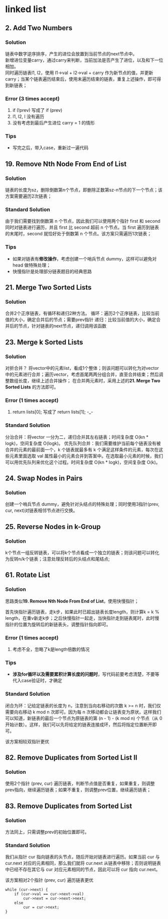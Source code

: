 # linked list
## 2. Add Two Numbers
### Solution
链表中数字逆序排序，产生的进位会放置到当前节点的next节点中。<br>
新增进位变量carry，通过carry来判断，当前加法是否产生了进位，以及和下一位相加。<br>
同时遍历链表l1, l2，使用 l1->val + l2->val + carry 作为新节点的值，并更新carry；当某个链表遍历结束后，使用未遍历结束的链表，重复上述操作，即可得到新链表；<br>

### Error (3 times accept)
1. if (!prev) 写成了 if (prev)
2. l1, l2, l 没有遍历
3. 没有考虑到最后产生进位 carry = 1 的情形

### Tips
* 写完之后，带入case，重新过一遍代码

## 19. Remove Nth Node From End of List
### Solution
链表的长度为sz，删除倒数第n个节点，即删除正数第sz-n节点的下一个节点；该方案需要遍历2次链表；

### Standard Solution
由于我们需要找到倒数第 n 个节点，因此我们可以使用两个指针 first 和 second 同时对链表进行遍历，并且 first 比 second 超前 n 个节点。当 first 遍历到链表的末尾时，second 就恰好处于倒数第 n 个节点。该方案只需遍历1次链表；

### Tips
* 如果对链表有**修改操作**，考虑创建一个哨兵节点 dummy，这样可以避免对 head 做特殊处理；
* 快慢指针是处理部分链表题目的经典思路

## 21. Merge Two Sorted Lists
### Solution
合并2个正序链表，有循环和递归2种方法。
循环：遍历2个正序链表，比较当前值的大小，确定合并后的节点；需要prev指针
递归：比较当前值的大小，确定合并后的节点，针对链表的next节点，递归调用该函数

## 23. Merge k Sorted Lists
### Solution
对折合并？
将vector中的元素list，看成1个整体；则该问题可以转化为对vector中的元素进行合并；遍历vector，考虑首尾两两分组合并，直至合并结束；然后调整数组长度，继续上述合并操作；
在合并两元素时，采用上述的**21. Merge Two Sorted Lists** 的方法即可。

### Error (1 times accept)
1. return lists[0]; 写成了 return lists[1]; -_-

### Standard Solution
分治合并：将vector 一分为二，递归合并其左右链表；时间复杂度 O(kn * logk)，空间复杂度 O(logk)。
优先队列合并：我们需要维护当前每个链表没有被合并的元素的最前面一个，k 个链表就最多有 k 个满足这样条件的元素，每次在这些元素里面选取 val 属性最小的元素合并到答案中。在选取最小元素的时候，我们可以用优先队列来优化这个过程。时间复杂度 O(kn * logk)，空间复杂度 O(k)。

## 24. Swap Nodes in Pairs
### Solution
创建一个哨兵节点 dummy，避免针对头结点的特殊处理；同时使用3指针(prev, cur, next)对链表相邻节点进行交换。

## 25. Reverse Nodes in k-Group
### Solution
k个节点一组反转链表，可以将k个节点看成一个独立的链表；则该问题可以转化为反转n/k个链表；注意处理反转后的头结点和尾结点;

## 61. Rotate List
### Solution
思路类似**19. Remove Nth Node From End of List**，使用快慢指针；

首先快指针遍历链表，走k步，如果此时已超出链表长度length，则计算k = k % length，在重v新走k步；之后快慢指针一起走，当快指针走到链表尾时，此时慢指针的位置为旋转后的新链表头，调整指针指向即可。

### Error (1 times accept)
1. 考虑不全，忽略了k是length倍数的情况

### Tips
* **涉及for循环以及需要累积计算长度的问题时**，写代码前要考虑清楚，不要等代入case验证时，才确定

### Standard Solution
闭合为环：记给定链表的长度为 n，注意到当向右移动的次数 k >= n 时，我们仅需要向右移动 k mod n 次即可。因为每 n 次移动都会让链表变为原状。这样我们可以知道，新链表的最后一个节点为原链表的第 (n - 1) - (k mod n) 个节点（从 0 开始计数）。这样，我们可以先将给定的链表连接成环，然后将指定位置断开即可。

该方案相较双指针更优

## 82. Remove Duplicates from Sorted List II
### Solution
使用2个指针 (prev, cur) 遍历链表，判断节点值是否重复，如果重复，则调整prev指向，继续遍历链表；如果不重复，则调整prev位置，继续遍历链表；

## 83. Remove Duplicates from Sorted List
### Solution
方法同上，只需调整prev的初始位置即可。

### Standard Solution
我们从指针 cur 指向链表的头节点，随后开始对链表进行遍历。如果当前 cur 与 cur.next 对应的元素相同，那么我们就将 cur.next 从链表中移除；否则说明链表中已经不存在其它与 cur 对应元素相同的节点，因此可以将 cur 指向 cur.next。

该方案相对2个指针 (prev, cur) 遍历链表更优
```
while (cur->next) {
    if (cur->val == cur->next->val)
        cur->next = cur->next->next;
    else
        cur = cur->next;
}
```